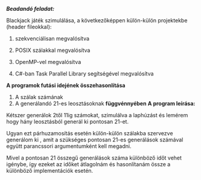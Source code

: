 
***Beadandó feladat:***

Blackjack játék szimulálása, a következőképpen külön-külön projektekbe (header fileokkal):

 1. szekvenciálisan megvalósítva
    
  2. POSIX szálakkal megvalósítva
    
3.  OpenMP-vel megvalósítva
    
4.    C#-ban Task Parallel Library segítségével megvalósítva

**A programok futási idejének összehasonlítása**
1. A szálak számának
2. A generálandó 21-es leosztásoknak
**függvénnyében**
**A program leírása:**  

Kétszer generálok 2től 11ig számokat, szimulálva a laphúzást és lemérem hogy hány leosztásból generál ki pontosan 21-et. 

Ugyan ezt párhuzamosítás esetén külön-külön szálakba szervezve generálom ki , amit a szükséges pontosan 21-es generálások számával együtt parancssori argumentumként kell megadni.  

Mivel a pontosan 21 összegű generálások száma különböző időt vehet igénybe, így ezeket az időket átlagolnám és hasonlítanám össze a különböző implementációk esetén.
